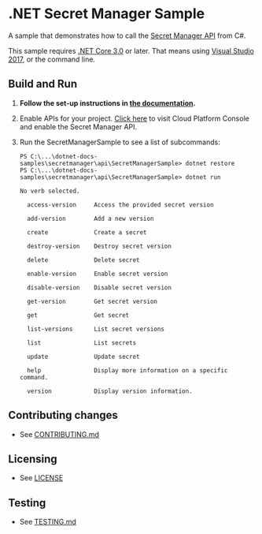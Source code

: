 # .NET Secret Manager Sample

A sample that demonstrates how to call the
[Secret Manager API](https://cloud.google.com/secret-manager) from C#.

This sample requires [.NET Core 3.0](
    https://www.microsoft.com/net/core) or later.  That means using
[Visual Studio 2017](
    https://www.visualstudio.com/), or the command line.

## Build and Run

1.  **Follow the set-up instructions in [the documentation](https://cloud.google.com/dotnet/docs/setup).**

4.  Enable APIs for your project.
    [Click here](https://console.cloud.google.com/flows/enableapi?apiid=secretmanager.googleapis.com&showconfirmation=true)
    to visit Cloud Platform Console and enable the Secret Manager API.

10. Run the SecretManagerSample to see a list of subcommands:

    ```text
    PS C:\...\dotnet-docs-samples\secretmanager\api\SecretManagerSample> dotnet restore
    PS C:\...\dotnet-docs-samples\secretmanager\api\SecretManagerSample> dotnet run

    No verb selected.

      access-version     Access the provided secret version

      add-version        Add a new version

      create             Create a secret

      destroy-version    Destroy secret version

      delete             Delete secret

      enable-version     Enable secret version

      disable-version    Disable secret version

      get-version        Get secret version

      get                Get secret

      list-versions      List secret versions

      list               List secrets

      update             Update secret

      help               Display more information on a specific command.

      version            Display version information.
    ```

## Contributing changes

* See [CONTRIBUTING.md](../../../CONTRIBUTING.md)

## Licensing

* See [LICENSE](../../../LICENSE)

## Testing

* See [TESTING.md](../../../TESTING.md)
